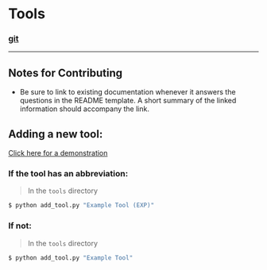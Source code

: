 # Tools

### [git](git/README.md)

---
## Notes for Contributing
- Be sure to link to existing documentation whenever it answers the questions in the README template. A short summary of the linked information should accompany the link.
## Adding a new tool: 

[Click here for a demonstration](https://user-images.githubusercontent.com/16356198/142505449-bea5b35e-4b99-4220-a523-c233539a089d.mov
)

### If the tool has an abbreviation: 

> In the `tools` directory
```bash
$ python add_tool.py "Example Tool (EXP)"
```
### If not:

> In the `tools` directory
```bash
$ python add_tool.py "Example Tool"
```